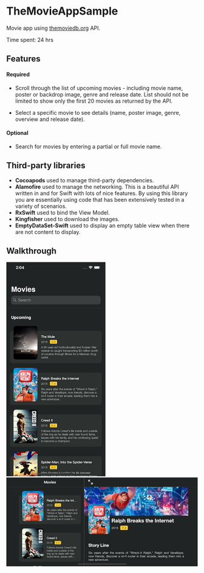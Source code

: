 # TheMovieAppSample
Movie app using [themoviedb.org](https://www.themoviedb.org) API.

Time spent: 24 hrs

## Features

#### Required

* Scroll through the list of upcoming movies - including movie name, poster or backdrop image, genre and release date. List should not be limited to show only the first 20 movies as returned by the API.

* Select a specific movie to see details (name, poster image, genre, overview and release date).

#### Optional

* Search for movies by entering a partial or full movie name.

## Third-party libraries 

- **Cocoapods** used to manage third-party dependencies.
- **Alamofire** used to manage the networking. This is a beautiful API written in and for Swift with lots of nice features. By using this library you are essentially using code that has been extensively tested in a variety of scenarios.
- **RxSwift** used to bind the View Model.
- **Kingfisher** used to download the images.
- **EmptyDataSet-Swift** used to display an empty table view when there are not content to display.

## Walkthrough
![test](https://raw.githubusercontent.com/juangarciadev/TheMovieAppSample/master/screenshots/Main%20screen%20with%20search%20bar.png)
![test](https://raw.githubusercontent.com/juangarciadev/TheMovieAppSample/master/screenshots/Master%20and%20detail%20screens.png)
